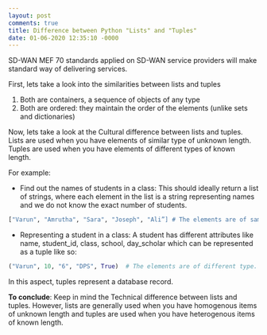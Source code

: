 ```yaml
---
layout: post
comments: true
title: Difference between Python "Lists" and "Tuples"
date: 01-06-2020 12:35:10 -0000
---
```


SD-WAN MEF 70 standards applied on SD-WAN service providers will make standard way of delivering services.

First, lets take a look into the similarities between lists and tuples

1. Both are containers, a sequence of objects of any type
2. Both are ordered: they maintain the order of the elements (unlike sets and dictionaries)


Now, lets take a look at the Cultural difference between lists and tuples. Lists are used when you have elements of similar type of unknown length. Tuples are used when you have elements of different types of known length.

For example:

+ Find out the names of students in a class: This should ideally return a list of strings, where each element in the list is a string representing names and we do not know the exact number of students.

```python
["Varun", "Amrutha", "Sara", "Joseph", "Ali”] # The elements are of same type(string)
```

+ Representing a student in a class: A student has different attributes like name, student_id, class, school, day_scholar which can be represented as a tuple like so:

```python
("Varun", 10, "6", "DPS", True)  # The elements are of different type. 
```
In this aspect, tuples represent a database record.

__To conclude__: Keep in mind the Technical difference between lists and tuples. However, lists are generally used when you have homogenous items of unknown length and tuples are used when you have heterogenous items of known length.


